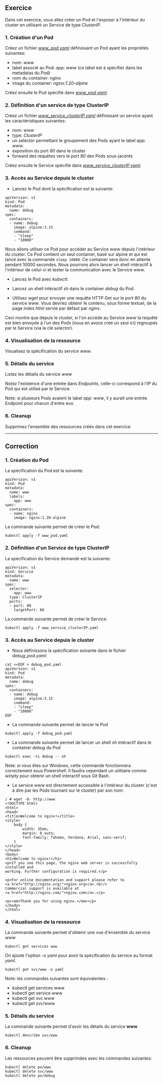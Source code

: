 ## Exercice

Dans cet exercice, vous allez créer un Pod et l'exposer à l'intérieur du cluster en utilisant un Service de type *ClusterIP*.

### 1. Création d'un Pod

Créez un fichier *www_pod.yaml* définissant un Pod ayant les propriétés suivantes:
- nom: *www*
- label associé au Pod: *app: www* (ce label est à spécifier dans les metadatas du Pod)
- nom du container: *nginx*
- image du container: *nginx:1.20-alpine*

Créez ensuite le Pod spécifié dans *www_pod.yaml*.

### 2. Définition d'un service de type ClusterIP

Créez un fichier *www_service_clusterIP.yaml* définissant un service ayant les caractéristiques suivantes:
- nom: *www*
- type: *ClusterIP*
- un selector permettant le groupement des Pods ayant le label *app: www*.
- exposition du port *80* dans le cluster
- forward des requètes vers le port *80* des Pods sous-jacents

Créez ensuite le Service spécifié dans *www_service_clusterIP.yaml*.

### 3. Accès au Service depuis le cluster

- Lancez le Pod dont la spécification est la suivante:

```
apiVersion: v1
kind: Pod
metadata:
  name: debug
spec:
  containers:
  - name: debug
    image: alpine:3.15
    command:
    - "sleep"
    - "10000"
```

Nous allons utiliser ce Pod pour accèder au Service *www* depuis l'intérieur du cluster. Ce Pod contient un seul container, basé sur alpine et qui est lancé avec la commande `sleep 10000`. Ce container sera donc en attente pendant 10000 secondes. Nous pourrons alors lancer un shell intéractif à l'intérieur de celui-ci et tester la communication avec le Service *www*.

- Lancez le Pod avec *kubectl*.

- Lancez un shell intéractif *sh* dans le container *debug* du Pod.

- Utilisez *wget* pour envoyer une requête HTTP Get sur le port *80* du service *www*.
Vous devriez obtenir le contenu, sous forme textuel, de la page *index.html* servie par défaut par *nginx*.

Ceci montre que depuis le cluster, si l'on accède au Service *www* la requête est bien envoyée à l'un des Pods (nous en avons créé un seul ici) regroupés par le Service (via la clé *selector*).

### 4. Visualisation de la ressource

Visualisez la spécification du service *www*.

### 5. Détails du service

Listez les détails du service *www*

Notez l'existence d'une entrée dans *Endpoints*, celle-ci correspond à l'IP du Pod qui est utilisé par le Service.

Note: si plusieurs Pods avaient le label *app: www*, il y aurait une entrée Endpoint pour chacun d'entre eux.

### 6. Cleanup

Supprimez l'ensemble des ressources créés dans cet exercice

---

## Correction

### 1. Création du Pod

La spécification du Pod est la suivante:

```
apiVersion: v1
kind: Pod
metadata:
  name: www
  labels:
    app: www
spec:
  containers:
  - name: nginx
    image: nginx:1.20-alpine
```

La commande suivante permet de créer le Pod:

```
kubectl apply -f www_pod.yaml
```

### 2. Définition d'un Service de type ClusterIP

La spécification du Service demandé est la suivante:

```
apiVersion: v1
kind: Service
metadata:
  name: www
spec:
  selector:
    app: www
  type: ClusterIP
  ports:
  - port: 80
    targetPort: 80
```

La commande suivante permet de créer le Service:

```
kubectl apply -f www_service_clusterIP.yaml
```

### 3. Accès au Service depuis le cluster

- Nous définissons la spécification suivante dans le fichier *debug_pod.yaml*:

```
cat <<EOF > debug_pod.yaml
apiVersion: v1
kind: Pod
metadata:
  name: debug
spec:
  containers:
  - name: debug
    image: alpine:3.15
    command:
    - "sleep"
    - "10000"
EOF
```

- La commande suivante permet de lancer le Pod

```
kubectl apply -f debug_pod.yaml
```

- La commande suivante permet de lancer un shell *sh* intéractif dans le container *debug* du Pod

```
kubectl exec -ti debug -- sh
```

Note: si vous êtes sur Windows, cette commande fonctionnera correctement sous Powershell. Il faudra cependant un utilitaire comme *winpty* pour obtenir un shell interactif sous Git Bash.

- Le service *www* est directement accessible à l'intérieur du cluster (c'est à dire par les Pods tournant sur le cluster) par son nom:

```
/ # wget -O- http://www
<!DOCTYPE html>
<html>
<head>
<title>Welcome to nginx!</title>
<style>
    body {
        width: 35em;
        margin: 0 auto;
        font-family: Tahoma, Verdana, Arial, sans-serif;
    }
</style>
</head>
<body>
<h1>Welcome to nginx!</h1>
<p>If you see this page, the nginx web server is successfully installed and
working. Further configuration is required.</p>

<p>For online documentation and support please refer to
<a href="http://nginx.org/">nginx.org</a>.<br/>
Commercial support is available at
<a href="http://nginx.com/">nginx.com</a>.</p>

<p><em>Thank you for using nginx.</em></p>
</body>
</html>
```

### 4. Visualisation de la ressource

La commande suivante permet d'obtenir une vue d'ensemble du service *www*

```
kubectl get services www
```

On ajoute l'option *-o yaml* pour avoir la spécification du service au format *yaml*.

```
kubectl get svc/www -o yaml
```

Note: les commandes suivantes sont équivalentes :
- kubectl get services www
- kubectl get service www
- kubectl get svc www
- kubectl get svc/www

### 5. Détails du service

La commande suivante permet d'avoir les détails du service **www**

```
kubectl describe svc/www
```

### 6. Cleanup

Les ressources peuvent être supprimées avec les commandes suivantes:

```
kubectl delete po/www
kubectl delete svc/www
kubectl delete po/debug
```
